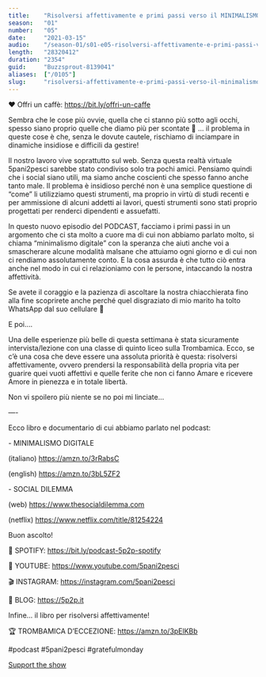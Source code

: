 ```yaml
---
title:    "Risolversi affettivamente e primi passi verso il MINIMALISMO DIGITALE 🦄"
season:   "01"
number:   "05"
date:     "2021-03-15"
audio:    "/season-01/s01-e05-risolversi-affettivamente-e-primi-passi-verso-il-minimalismo-digitale.mp3"
length:   "28320412"
duration: "2354"
guid:     "Buzzsprout-8139041"
aliases:  ["/0105"]
slug:     "risolversi-affettivamente-e-primi-passi-verso-il-minimalismo-digitale"
---
```

❤️ Offri un caffè: https://bit.ly/offri-un-caffe

Sembra che le cose più ovvie, quella che ci stanno più sotto agli occhi, spesso siano proprio quelle che diamo più per scontate 🤔 ... il problema in queste cose è che, senza le dovute cautele, rischiamo di inciampare in dinamiche insidiose e difficili da gestire!

Il nostro lavoro vive soprattutto sul web. Senza questa realtà virtuale 5pani2pesci sarebbe stato condiviso solo tra pochi amici. Pensiamo quindi che i social siano utili, ma siamo anche coscienti che spesso fanno anche tanto male. Il problema è insidioso perché non è una semplice questione di “come” li utilizziamo questi strumenti, ma proprio in virtù di studi recenti e per ammissione di alcuni addetti ai lavori, questi strumenti sono stati proprio progettati per renderci dipendenti e assuefatti.

In questo nuovo episodio del PODCAST, facciamo i primi passi in un argomento che ci sta molto a cuore ma di cui non abbiamo parlato molto, si chiama “minimalismo digitale” con la speranza che aiuti anche voi a smascherare alcune modalità malsane che attuiamo ogni giorno e di cui non ci rendiamo assolutamente conto. E la cosa assurda è che tutto ciò entra anche nel modo in cui ci relazioniamo con le persone, intaccando la nostra affettività.

Se avete il coraggio e la pazienza di ascoltare la nostra chiacchierata fino alla fine scoprirete anche perché quel disgraziato di mio marito ha tolto WhatsApp dal suo cellulare 🤔

E poi....

Una delle esperienze più belle di questa settimana è stata sicuramente intervista/lezione con una classe di quinto liceo sulla Trombamica. Ecco, se c’è una cosa che deve essere una assoluta priorità è questa: risolversi affettivamente, ovvero prendersi la responsabilità della propria vita per guarire quei vuoti affettivi e quelle ferite che non ci fanno Amare e ricevere Amore in pienezza e in totale libertà.

Non vi spoilero più niente se no poi mi linciate...

—-

Ecco libro e documentario di cui abbiamo parlato nel podcast:

\- MINIMALISMO DIGITALE

(italiano) https://amzn.to/3rRabsC

(english) https://amzn.to/3bL5ZF2

\- SOCIAL DILEMMA

(web) https://www.thesocialdilemma.com

(netflix) https://www.netflix.com/title/81254224

Buon ascolto!

👾 SPOTIFY: https://bit.ly/podcast-5p2p-spotify

🔴 YOUTUBE: https://www.youtube.com/5pani2pesci

🎬 INSTAGRAM: https://instagram.com/5pani2pesci

🦄 BLOG: https://5p2p.it

Infine... il libro per risolversi affettivamente!

🏆 TROMBAMICA D’ECCEZIONE: https://amzn.to/3pElKBb

#podcast #5pani2pesci #gratefulmonday

[Support the show](https://bit.ly/offri-un-caffe)
                